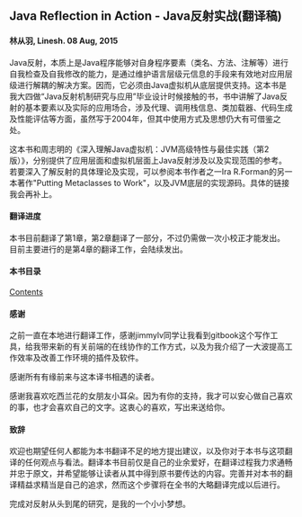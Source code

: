 ## Java Reflection in Action - Java反射实战(翻译稿)

#### 林从羽, Linesh.                                      08 Aug, 2015

Java反射，本质上是Java程序能够对自身程序要素（类名、方法、注解等）进行自我检查及自我修改的能力，是通过维护语言层级元信息的手段来有效地对应用层级进行解耦的解决方案。因而，它必须由Java虚拟机从底层提供支持。这本书是我大四做“Java反射机制研究与应用”毕业设计时候接触的书，书中讲解了Java反射的基本要素以及实际的应用场合，涉及代理、调用栈信息、类加载器、代码生成及性能评估等方面，虽然写于2004年，但其中使用方式及思想仍大有可借鉴之处。

这本书和周志明的《深入理解Java虚拟机：JVM高级特性与最佳实践（第2版）》，分别提供了应用层面和虚拟机层面上Java反射涉及以及实现范围的参考。若要深入了解反射的具体理论及实现，可以参阅本书作者之一Ira R.Forman的另一本著作"Putting Metaclasses to Work"，以及JVM底层的实现源码。具体的链接我会再补上。

#### 翻译进度
本书目前翻译了第1章，第2章翻译了一部分，不过仍需做一次小校正才能发出。目前主要进行的是第4章的翻译工作，会陆续发出。

#### 本书目录
[Contents](SUMMARY.md)

#### 感谢
之前一直在本地进行翻译工作，感谢jimmylv同学让我看到gitbook这个写作工具，给我带来新的有关前端的在线协作的工作方式，以及为我介绍了一大波提高工作效率及改善工作环境的插件及软件。

感谢所有有缘前来与这本译书相遇的读者。

感谢我喜欢吃西兰花的女朋友小耳朵。因为有你的支持，我才可以安心做自己喜欢的事，也才会喜欢自己的文字。这衷心的喜欢，写出来送给你。

#### 致辞
欢迎也期望任何人都能为本书翻译不足的地方提出建议，以及你对于本书与这项翻译的任何观点与看法。翻译本书目前仅是自己的业余爱好，在翻译过程我力求通畅并忠于原文，并希望能够让读者从其中得到原书要传达的内容。完善并对本书的翻译精益求精当是自己的追求，然而这个步骤将在全书的大略翻译完成以后进行。

完成对反射从头到尾的研究，是我的一个小小梦想。